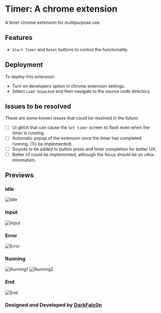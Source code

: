 
# Timer: A chrome extension

A timer chrome extension for multipurpose use.

## Features

- `Start Timer` and `Reset` buttons to control the functionality.



## Deployment

To deploy this extension: 

- Turn on developers option in chrome extension settings.
- Select `Load Unpacked` and then navigate to the source code directory.

## Issues to be resolved

These are some known issues that could be resolved in the future:

- [ ] UI glitch that can cause the `Set timer` screen to flash even when the timer is running.
- [ ] Automatic popup of the extension once the timer has completed running. (To be implemented)
- [ ] Sounds to be added to button press and timer completion for better UX.
- [ ] Better UI could be implemented, although the focus should be on ultra-minimalism. 

## Previews

### Idle
![Idle](https://github.com/DarkFalc0n/Chrome-Extension/blob/main/Timer/Preview/1_Idle.png)

### Input
![Input](https://github.com/DarkFalc0n/Chrome-Extension/blob/main/Timer/Preview/1_Input.png)

### Error
![Error](https://github.com/DarkFalc0n/Chrome-Extension/blob/main/Timer/Preview/2_Error.png)

### Running
![Running1](https://github.com/DarkFalc0n/Chrome-Extension/blob/main/Timer/Preview/3_Running.png)
![Running2](https://github.com/DarkFalc0n/Chrome-Extension/blob/main/Timer/Preview/3_Running_2.png)

### End
![End](https://github.com/DarkFalc0n/Chrome-Extension/blob/main/Timer/Preview/4_End.png)



### Designed and Developed by [DarkFalc0n](https://github.com/DarkFalc0n)
